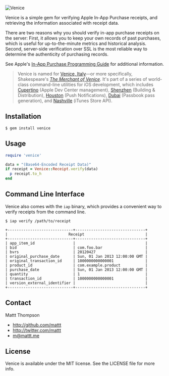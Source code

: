 ![Venice](https://raw.github.com/nomad/nomad.github.io/assets/venice-banner.png)

Venice is a simple gem for verifying Apple In-App Purchase receipts, and retrieving the information associated with receipt data.

There are two reasons why you should verify in-app purchase receipts on the server: First, it allows you to keep your own records of past purchases, which is useful for up-to-the-minute metrics and historical analysis. Second, server-side verification over SSL is the most reliable way to determine the authenticity of purchasing records.

See Apple's [In-App Purchase Programming Guide](http://developer.apple.com/library/ios/#documentation/NetworkingInternet/Conceptual/StoreKitGuide/VerifyingStoreReceipts/VerifyingStoreReceipts.html) for additional information.

> Venice is named for [Venice, Italy](http://en.wikipedia.org/wiki/Venice,_Italy)—or more specifically, Shakespeare's [_The Merchant of Venice_](http://en.wikipedia.org/wiki/The_Merchant_of_Venice).
> It's part of a series of world-class command-line utilities for iOS development, which includes [Cupertino](https://github.com/mattt/cupertino) (Apple Dev Center management), [Shenzhen](https://github.com/mattt/shenzhen) (Building & Distribution), [Houston](https://github.com/mattt/houston) (Push Notifications), [Dubai](https://github.com/mattt/dubai) (Passbook pass generation), and [Nashville](https://github.com/nomad/nashville) (iTunes Store API).

## Installation

    $ gem install venice

## Usage

```ruby
require 'venice'

data = "(Base64-Encoded Receipt Data)"
if receipt = Venice::Receipt.verify(data)
  p receipt.to_h
end
```

## Command Line Interface

Venice also comes with the `iap` binary, which provides a convenient way to verify receipts from the command line.


    $ iap verify /path/to/receipt

    +-----------------------------+-------------------------------+
    |                           Receipt                           |
    +-----------------------------+-------------------------------+
    | app_item_id                 |                               |
    | bid                         | com.foo.bar                   |
    | bvrs                        | 20120427                      |
    | original_purchase_date      | Sun, 01 Jan 2013 12:00:00 GMT |
    | original_transaction_id     | 1000000000000001              |
    | product_id                  | com.example.product           |
    | purchase_date               | Sun, 01 Jan 2013 12:00:00 GMT |
    | quantity                    | 1                             |
    | transaction_id              | 1000000000000001              |
    | version_external_identifier |                               |
    +-----------------------------+-------------------------------+

## Contact

Mattt Thompson

- http://github.com/mattt
- http://twitter.com/mattt
- m@mattt.me

## License

Venice is available under the MIT license. See the LICENSE file for more info.
